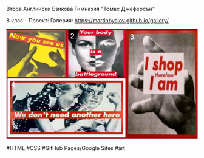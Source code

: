 Втора Английски Езикова Гимназия "Томас Джеферсън"

8 клас - Проект: Галерия: https://martinbyalov.github.io/gallery/

![Alt text](preview.jpg?raw=true)

#HTML
#CSS
#GitHub Pages/Google Sites
#art
